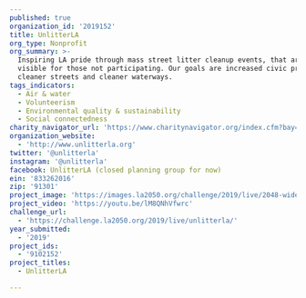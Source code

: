 ```yaml
---
published: true
organization_id: '2019152'
title: UnlitterLA
org_type: Nonprofit
org_summary: >-
  Inspiring LA pride through mass street litter cleanup events, that are highly
  visible for those not participating. Our goals are increased civic pride,
  cleaner streets and cleaner waterways.
tags_indicators:
  - Air & water
  - Volunteerism
  - Environmental quality & sustainability
  - Social connectedness
charity_navigator_url: 'https://www.charitynavigator.org/index.cfm?bay=search.profile&ein=833262016'
organization_website:
  - 'http://www.unlitterla.org'
twitter: '@unlitterla'
instagram: '@unlitterla'
facebook: UnlitterLA (closed planning group for now)
ein: '833262016'
zip: '91301'
project_image: 'https://images.la2050.org/challenge/2019/live/2048-wide/unlitterla.jpg'
project_video: 'https://youtu.be/lM8QNhVfwrc'
challenge_url:
  - 'https://challenge.la2050.org/2019/live/unlitterla/'
year_submitted:
  - '2019'
project_ids:
  - '9102152'
project_titles:
  - UnlitterLA

---
```

